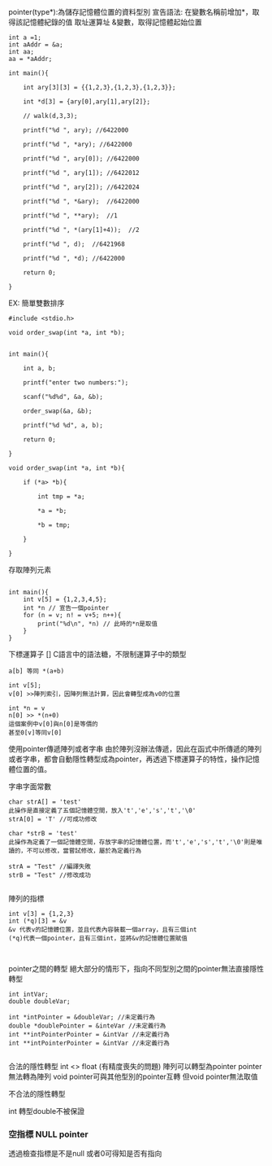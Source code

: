 pointer(type*):為儲存記憶體位置的資料型別
宣告語法:
	在變數名稱前增加*，取得該記憶體紀錄的值
取址運算址
	&變數，取得記憶體起始位置

```
int a =1;
int aAddr = &a;
int aa;
aa = *aAddr; 

```

```
int main(){

    int ary[3][3] = {{1,2,3},{1,2,3},{1,2,3}};

    int *d[3] = {ary[0],ary[1],ary[2]};

    // walk(d,3,3);

    printf("%d ", ary); //6422000

    printf("%d ", *ary); //6422000

    printf("%d ", ary[0]); //6422000

    printf("%d ", ary[1]); //6422012

    printf("%d ", ary[2]); //6422024

    printf("%d ", *&ary);  //6422000

    printf("%d ", **ary);  //1

    printf("%d ", *(ary[1]+4));  //2

    printf("%d ", d);  //6421968

    printf("%d ", *d); //6422000

    return 0;

}
```


EX:
簡單雙數排序
```
#include <stdio.h>

void order_swap(int *a, int *b);


int main(){

    int a, b;

    printf("enter two numbers:");

    scanf("%d%d", &a, &b);

    order_swap(&a, &b);

    printf("%d %d", a, b);

    return 0;

}

void order_swap(int *a, int *b){

    if (*a> *b){

        int tmp = *a;

        *a = *b;

        *b = tmp;

    }

}
```


存取陣列元素
```

int main(){
	int v[5] = {1,2,3,4,5};
	int *n // 宣告一個pointer 
	for (n = v; n! = v+5; n++){
		print("%d\n", *n) // 此時的*n是取值
	}
}
```


下標運算子 []
C語言中的語法糖，不限制運算子中的類型
```
a[b] 等同 *(a+b)

int v[5];
v[0] >>陣列索引，因陣列無法計算，因此會轉型成為v0的位置

int *n = v
n[0] >> *(n+0)
這個案例中v[0]與n[0]是等價的
甚至0[v]等同v[0]

```

使用pointer傳遞陣列或者字串
由於陣列沒辦法傳遞，因此在函式中所傳遞的陣列或者字串，都會自動隱性轉型成為pointer，再透過下標運算子的特性，操作記憶體位置的值。


字串字面常數
```
char strA[] = 'test'
此操作是直接定義了五個記憶體空間，放入't','e','s','t','\0'
strA[0] = 'T' //可成功修改

char *strB = 'test'
此操作為定義了一個記憶體空間，存放字串的記憶體位置，而't','e','s','t','\0'則是唯讀的，不可以修改，當嘗試修改，屬於為定義行為

strA = "Test" //編譯失敗
strB = "Test" //修改成功


```


陣列的指標
```
int v[3] = {1,2,3}
int (*q)[3] = &v
&v 代表v的記憶體位置，並且代表內容裝載一個array，且有三個int
(*q)代表一個pointer，且有三個int，並將&v的記憶體位置賦值 



```

pointer之間的轉型
絕大部分的情形下，指向不同型別之間的pointer無法直接隱性轉型

```
int intVar;
double doubleVar;

int *intPointer = &doubleVar; //未定義行為
double *doublePointer = &inteVar //未定義行為
int **intPointerPointer = &intVar //未定義行為
int **intPointerPointer = &intVar //未定義行為


```

合法的隱性轉型
int <> float (有精度喪失的問題)
陣列可以轉型為pointer
pointer無法轉為陣列
void pointer可與其他型別的pointer互轉
但void pointer無法取值

不合法的隱性轉型

int 轉型double不被保證


### 空指標 NULL pointer
透過檢查指標是不是null 或者0可得知是否有指向